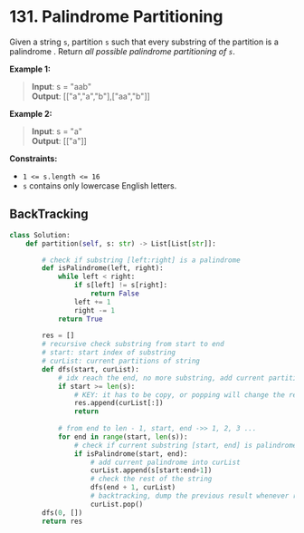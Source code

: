 # 131. Palindrome Partitioning

Given a string `s`, partition `s` such that every substring of the partition is a palindrome
. Return *all possible palindrome partitioning of `s`*.

**Example 1:**

>**Input**: s = "aab"  
**Output**: [["a","a","b"],["aa","b"]]


**Example 2:**

>**Input**: s = "a"  
**Output**: [["a"]]
 

**Constraints:**

* `1 <= s.length <= 16`
* `s` contains only lowercase English letters.

## BackTracking

```python
class Solution:
    def partition(self, s: str) -> List[List[str]]:

        # check if substring [left:right] is a palindrome
        def isPalindrome(left, right):
            while left < right:
                if s[left] != s[right]:
                    return False
                left += 1
                right -= 1
            return True
        
        res = []
        # recursive check substring from start to end
        # start: start index of substring
        # curList: current partitions of string
        def dfs(start, curList):
            # idx reach the end, no more substring, add current partitions to res
            if start >= len(s):
                # KEY: it has to be copy, or popping will change the result
                res.append(curList[:])
                return
        
            # from end to len - 1, start, end ->> 1, 2, 3 ...
            for end in range(start, len(s)):
                # check if current substring [start, end] is palindrome
                if isPalindrome(start, end):
                    # add current palindrome into curList
                    curList.append(s[start:end+1])
                    # check the rest of the string
                    dfs(end + 1, curList)
                    # backtracking, dump the previous result whenever return
                    curList.pop()
        dfs(0, [])
        return res
```
